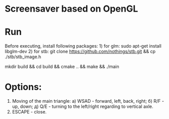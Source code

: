 # Screensaver based on OpenGL

# Run
Before executing, install following packages:
    1) for glm: sudo apt-get install libglm-dev
    2) for stb: git clone https://github.com/nothings/stb.git && cp ./stb/stb_image.h

mkdir build && cd build && cmake .. && make && ./main

# Options:
1) Moving of the main triangle:
    а) WSAD - forward, left, back, right;
    б) R/F - up, down;
    д) Q/E - turning to the left/right regarding to vertical axle.
2) ESCAPE - close.
